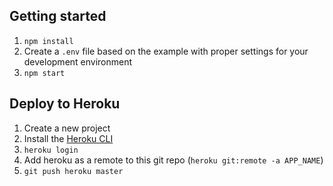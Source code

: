 ## Getting started

1. `npm install`
2. Create a `.env` file based on the example with proper settings for your
   development environment
3. `npm start`

## Deploy to Heroku

1. Create a new project
2. Install the [Heroku CLI](https://devcenter.heroku.com/articles/heroku-command-line)
3. `heroku login`
4. Add heroku as a remote to this git repo (`heroku git:remote -a APP_NAME`)
5. `git push heroku master`
